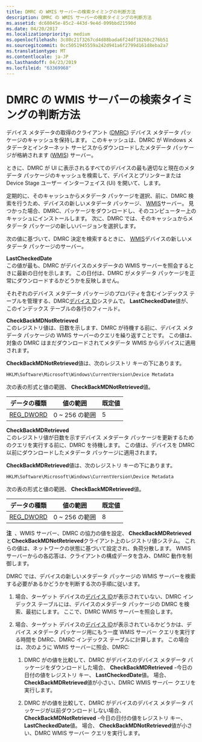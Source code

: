 ```yaml
---
title: DMRC の WMIS サーバーの検索タイミングの判断方法
description: DMRC の WMIS サーバーの検索タイミングの判断方法
ms.assetid: dc68045e-85c2-443d-9e4d-099bbd21590d
ms.date: 04/20/2017
ms.localizationpriority: medium
ms.openlocfilehash: 3c80c21f3267cd4d88bada6f24df18260c276b51
ms.sourcegitcommit: 0cc5051945559a242d941a6f2799d161d8eba2a7
ms.translationtype: MT
ms.contentlocale: ja-JP
ms.lasthandoff: 04/23/2019
ms.locfileid: "63369968"
---
```

# <a name="how-the-dmrc-determines-when-to-search-the-wmis-server"></a>DMRC の WMIS サーバーの検索タイミングの判断方法


デバイス メタデータの取得のクライアント ([DMRC](device-metadata-retrieval-client.md)) デバイス メタデータ パッケージのキャッシュを保持します。 このキャッシュは、DMRC が Windows メタデータとインターネット サービスからダウンロードしたメタデータ パッケージが格納されます ([WMIS](windows-metadata-and-internet-services.md)) サーバー。

ときに、DMRC が UI に表示されるすべてのデバイスの最も適切なと現在のメタデータ パッケージのキャッシュを検索して、デバイスとプリンターまたは Device Stage ユーザー インターフェイス (Ui) を開いて、します。

定期的に、そのキャッシュからメタデータ パッケージを選択、前に、DMRC 検索を行うため、デバイスの新しいメタデータ パッケージ、 [WMIS](windows-metadata-and-internet-services.md)サーバー。 見つかった場合、DMRC、パッケージをダウンロードし、そのコンピューター上のキャッシュにインストールします。 次に、DMRC では、そのキャッシュからメタデータ パッケージの新しいバージョンを選択します。

次の値に基づいて、DMRC 決定を検索するときに、 [WMIS](windows-metadata-and-internet-services.md)デバイスの新しいメタデータ パッケージのサーバー。

<a href="" id="lastcheckeddate"></a>**LastCheckedDate**  
この値が最も、DMRC がデバイスのメタデータの WMIS サーバーを照会するときに最新の日付を示します。 この日付は、DMRC がメタデータ パッケージを正常にダウンロードするかどうかを反映しません。

それぞれのデバイス メタデータ パッケージのプロパティを含むインデックス テーブルを管理する、DMRC[デバイス ID](device-ids.md)システムで。 **LastCheckedDate**値が、このインデックス テーブルの各行のフィールド。

<a href="" id="checkbackmdnotretrieved"></a>**CheckBackMDNotRetrieved**  
このレジストリ値は、日数を示します、DMRC が待機する前に、デバイス メタデータ パッケージの WMIS サーバーのクエリを繰り返すことです。 この値は、対象の DMRC はまだダウンロードされてメタデータ WMIS からデバイスに適用されます。

**CheckBackMDNotRetrieved**値は、次のレジストリ キーの下にあります。

```cpp
HKLM\Software\Microsoft\Windows\CurrentVersion\Device Metadata
```

次の表の形式と値の範囲、 **CheckBackMDNotRetrieved**値。

| データの種類  | 値の範囲         | 既定値 |
|------------|---------------------|---------------|
| [REG_DWORD](https://docs.microsoft.com/windows/desktop/SysInfo/registry-value-types) | 0 ~ 256 の範囲 | 5             |

 

<a href="" id="checkbackmdretrieved"></a>**CheckBackMDRetrieved**  
このレジストリ値が日数を示すデバイス メタデータ パッケージを更新するためのクエリを実行する前に、DMRC を待機します。 この値は、デバイスを DMRC 以前にダウンロードしたメタデータ パッケージに適用されます。

**CheckBackMDRetrieved**値は、次のレジストリ キーの下にあります。

```cpp
HKLM\Software\Microsoft\Windows\CurrentVersion\Device Metadata
```

次の表の形式と値の範囲、 **CheckBackMDRetrieved**値。

| データの種類  | 値の範囲         | 既定値 |
|------------|---------------------|---------------|
| [REG_DWORD](https://docs.microsoft.com/windows/desktop/SysInfo/registry-value-types) | 0 ~ 256 の範囲 | 8             |

 

**注**  、WMIS サーバー、DMRC の協力の値を設定、 **CheckBackMDRetrieved**と**CheckBackMDNotRetrieved**クライアント上のレジストリ値システム。 これらの値は、ネットワークの状態に基づいて設定され、負荷分散します。 WMIS サーバーからの各応答は、クライアントの構成データを含み、DMRC 動作を制御します。

 

DMRC では、デバイスの新しいメタデータ パッケージの WMIS サーバーを検索する必要があるかどうかを判断する次の手順に従います。

1.  場合、ターゲット デバイスの[デバイス ID](device-ids.md)が表示されていない、DMRC インデックス テーブルには、デバイスのメタデータ パッケージの DMRC を検索、最初にします。 ここで、DMRC WMIS サーバーを照会します。

2.  場合、ターゲット デバイスの[デバイス ID](device-ids.md)が表示されているかどうかは、デバイス メタデータ パッケージ用にもう一度 WMIS サーバー クエリを実行する時間を DMRC、DMRC インデックス テーブルに計算します。 この場合は、次のように WMIS サーバーに照会、DMRC:

    1.  DMRC がの値を比較して、DMRC がデバイスのデバイス メタデータ パッケージをダウンロードした場合、 **CheckBackMDRetrieved** -今日の日付の値をレジストリ キー、 **LastCheckedDate**値。 場合、 **CheckBackMDRetrieved**値が小さい、DMRC WMIS サーバー クエリを実行します。

    2.  DMRC がの値を比較して、DMRC がデバイスのデバイス メタデータ パッケージが以前ダウンロードしない場合、 **CheckBackMDNotRetrieved** -今日の日付の値をレジストリ キー、 **LastCheckedDate**値。 場合、 **CheckBackMDNotRetrieved**値が小さい、DMRC WMIS サーバー クエリを実行します。

 

 





